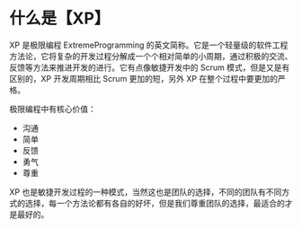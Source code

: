 # 什么是【XP】
XP 是极限编程 ExtremeProgramming 的英文简称。它是一个轻量级的软件工程方法论，它将复杂的开发过程分解成一个个相对简单的小周期，通过积极的交流、反馈等方法来推进开发的进行。它有点像敏捷开发中的 Scrum 模式，但是又是有区别的，XP 开发周期相比 Scrum 更加的短，另外 XP 在整个过程中要更加的严格。

极限编程中有核心价值：

* 沟通
* 简单
* 反馈
* 勇气
* 尊重

XP 也是敏捷开发过程的一种模式，当然这也是团队的选择，不同的团队有不同方式的选择，每一个方法论都有各自的好坏，但是我们尊重团队的选择，最适合的才是最好的。